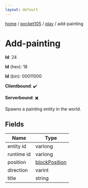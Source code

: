 ```yaml
---
layout: default
---
```


[home](/)  /  [pocket105](/protocol/pocket105)  /  [play](/protocol/pocket105/play)  /  add-painting

# Add-painting

**Id**: 24

**Id** (hex): 18

**Id** (bin): 00011000

**Clientbound**: ✔️

**Serverbound**: ✖️

Spawns a painting entity in the world.

## Fields

Name | Type
---|---
entity id | varlong
runtime id | varlong
position | [blockPosition](/protocol/pocket105/types/block-position)
direction | varint
title | string

